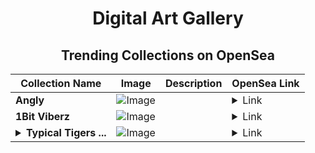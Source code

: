 <div align="center">

# Digital Art Gallery

## Trending Collections on OpenSea

| Collection Name                       | Image                                                                                     | Description                       | OpenSea Link                                                                                          |
|---------------------------------------|-------------------------------------------------------------------------------------------|-----------------------------------|--------------------------------------------------------------------------------------------------------|
| **Angly** | ![Image](https://i2.seadn.io/collection/angly-863676139/image_type_logo/3a860dc62512c1ffaa6409c6b6e3a0/e43a860dc62512c1ffaa6409c6b6e3a0.png?w=200&auto=format) |  | <details><summary>Link</summary>[Angly](https://opensea.io/collection/angly-863676139)</details> |
| **1Bit Viberz** | ![Image](https://raw2.seadn.io/base/0xcabe09465fda74fd675d28a33f97bb73d76cb45d/6a69e44d91ef786018dcf44d4f2e61/5f6a69e44d91ef786018dcf44d4f2e61.svg?w=200&auto=format) |  | <details><summary>Link</summary>[1Bit Viberz](https://opensea.io/collection/1bit-viberz)</details> |
| **<details><summary>Typical Tigers ...</summary>Typical Tigers Global</details>** | ![Image](https://i2.seadn.io/collection/typical-tigers-global/image_type_logo/59ac7e4baf1ca059a1a3955ea4db3d/5a59ac7e4baf1ca059a1a3955ea4db3d.jpeg?w=200&auto=format) |  | <details><summary>Link</summary>[Typical Tigers Global](https://opensea.io/collection/typical-tigers-global)</details> |

</div>